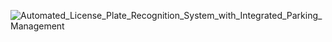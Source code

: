 ![Automated_License_Plate_Recognition_System_with_Integrated_Parking_Management](https://github.com/user-attachments/assets/8f1afde0-8a58-4e61-a9dd-836da6a9c9dc)
